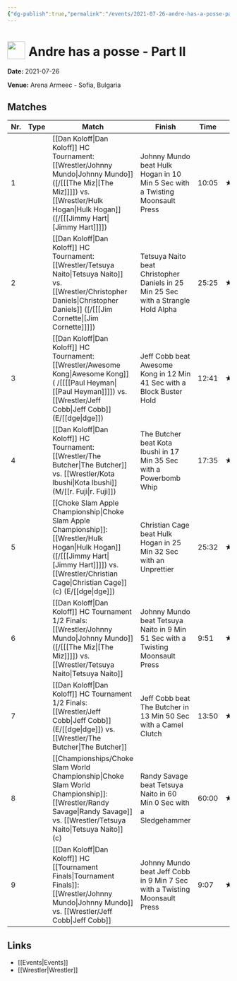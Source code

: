 ```yaml
---
{"dg-publish":true,"permalink":"/events/2021-07-26-andre-has-a-posse-part-ii/","title":"Andre has a posse - Part II","noteIcon":"","created":"2025-08-11T09:30:59.379+02:00"}
---
```



# <img src="z_Images/ChokeSlam.png" width="40" style="vertical-align:bottom; margin-right:8px;">**Andre has a posse - Part II**

**Date:** 2021-07-26

**Venue:** Arena Armeec - Sofia, Bulgaria

## Matches

| Nr. | Type | Match | Finish | Time | Rating | Score |
|-----|------|-------|--------|------|--------|-------|
| 1 |  | [[Dan Koloff\|Dan Koloff]] HC Tournament: [[Wrestler/Johnny Mundo\|Johnny Mundo]] ([/[[[The Miz\|[The Miz]]]]) vs. [[Wrestler/Hulk Hogan\|Hulk Hogan]] ([/[[[Jimmy Hart\|[Jimmy Hart]]]]) | Johnny Mundo beat Hulk Hogan in 10 Min 5 Sec with a Twisting Moonsault Press | 10:05 | ★★★1/2 | 77 |
| 2 |  | [[Dan Koloff\|Dan Koloff]] HC Tournament: [[Wrestler/Tetsuya Naito\|Tetsuya Naito]] vs. [[Wrestler/Christopher Daniels\|Christopher Daniels]] ([/[[[Jim Cornette\|[Jim Cornette]]]]) | Tetsuya Naito beat Christopher Daniels in 25 Min 25 Sec with a Strangle Hold Alpha | 25:25 | ★★★★3/4 | 98 |
| 3 |  | [[Dan Koloff\|Dan Koloff]] HC Tournament: [[Wrestler/Awesome Kong\|Awesome Kong]] ( /[[[[Paul Heyman\|[[Paul Heyman]]]]) vs. [[Wrestler/Jeff Cobb\|Jeff Cobb]] (E/[[dge\|dge]]) | Jeff Cobb beat Awesome Kong in 12 Min 41 Sec with a Block Buster Hold | 12:41 | ★★★1/2 | 76 |
| 4 |  | [[Dan Koloff\|Dan Koloff]] HC Tournament: [[Wrestler/The Butcher\|The Butcher]] vs. [[Wrestler/Kota Ibushi\|Kota Ibushi]] (M/[[r. Fuji\|r. Fuji]]) | The Butcher beat Kota Ibushi in 17 Min 35 Sec with a Powerbomb Whip | 17:35 | ★★★★ | 87 |
| 5 |  | [[Choke Slam Apple Championship\|Choke Slam Apple Championship]]: [[Wrestler/Hulk Hogan\|Hulk Hogan]] ([/[[[Jimmy Hart\|[Jimmy Hart]]]]) vs. [[Wrestler/Christian Cage\|Christian Cage]] (c) (E/[[dge\|dge]]) | Christian Cage beat Hulk Hogan in 25 Min 32 Sec with an Unprettier | 25:32 | ★★★★3/4 | 98 |
| 6 |  | [[Dan Koloff\|Dan Koloff]] HC Tournament 1/2 Finals: [[Wrestler/Johnny Mundo\|Johnny Mundo]] ([/[[[The Miz\|[The Miz]]]]) vs. [[Wrestler/Tetsuya Naito\|Tetsuya Naito]] | Johnny Mundo beat Tetsuya Naito in 9 Min 51 Sec with a Twisting Moonsault Press | 9:51 | ★★★1/2 | 77 |
| 7 |  | [[Dan Koloff\|Dan Koloff]] HC Tournament 1/2 Finals: [[Wrestler/Jeff Cobb\|Jeff Cobb]] (E/[[dge\|dge]]) vs. [[Wrestler/The Butcher\|The Butcher]] | Jeff Cobb beat The Butcher in 13 Min 50 Sec with a Camel Clutch | 13:50 | ★★★★1/4 | 88 |
| 8 |  | [[Championships/Choke Slam World Championship\|Choke Slam World Championship]]: [[Wrestler/Randy Savage\|Randy Savage]] vs. [[Wrestler/Tetsuya Naito\|Tetsuya Naito]] (c) | Randy Savage beat Tetsuya Naito in 60 Min 0 Sec with a Sledgehammer | 60:00 | ★★★★3/4 | 98 |
| 9 |  | [[Dan Koloff\|Dan Koloff]] HC [[Tournament Finals\|Tournament Finals]]:[[Wrestler/Johnny Mundo\|Johnny Mundo]] vs. [[Wrestler/Jeff Cobb\|Jeff Cobb]] | Johnny Mundo beat Jeff Cobb in 9 Min 7 Sec with a Twisting Moonsault Press | 9:07 | ★★★1/2 | 76 |

## Links
- [[Events\|Events]]
- [[Wrestler\|Wrestler]]
